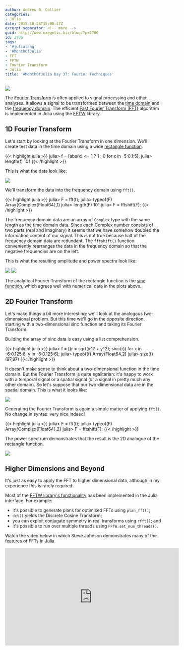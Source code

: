 ```yaml
---
author: Andrew B. Collier
categories:
- Julia
date: 2015-10-26T15:00:47Z
excerpt_separator: <!-- more -->
guid: http://www.exegetic.biz/blog/?p=2706
id: 2706
tags:
- '#julialang'
- '#MonthOfJulia'
- FFT
- FFTW
- Fourier Transform
- Julia
title: '#MonthOfJulia Day 37: Fourier Techniques'
---
```


<!--more-->

<img src="/img/2015/10/Julia-Logo-Fourier.png" >

The [Fourier Transform](https://en.wikipedia.org/wiki/Fourier_transform) is often applied to signal processing and other analyses. It allows a signal to be transformed between the [time domain](https://en.wikipedia.org/wiki/Time_domain) and the [frequency domain](https://en.wikipedia.org/wiki/Frequency_domain). The efficient [Fast Fourier Transform (FFT)](https://en.wikipedia.org/wiki/Fast_Fourier_transform) algorithm is implemented in Julia using the [FFTW](http://www.fftw.org/) library.

## 1D Fourier Transform

Let's start by looking at the Fourier Transform in one dimension. We'll create test data in the time domain using a wide [rectangle function](https://en.wikipedia.org/wiki/Rectangular_function).
  
{{< highlight julia >}}
julia> f = [abs(x) <= 1 ? 1 : 0 for x in -5:0.1:5];
julia> length(f)
101
{{< /highlight >}}
  
This is what the data look like:

<img src="/img/2015/10/signal-1D-time-domain.png" >
  
We'll transform the data into the frequency domain using `fft()`.
  
{{< highlight julia >}}
julia> F = fft(f);
julia> typeof(F)
Array{Complex{Float64},1}
julia> length(F)
101
julia> F = fftshift(F);
{{< /highlight >}}
  
The frequency domain data are an array of `Complex` type with the same length as the time domain data. Since each Complex number consists of two parts (real and imaginary) it seems that we have somehow doubled the information content of our signal. This is not true because half of the frequency domain data are redundant. The `fftshift()` function conveniently rearranges the data in the frequency domain so that the negative frequencies are on the left.

This is what the resulting amplitude and power spectra look like:

<img src="/img/2015/10/signal-1D-amplitude-spectrum-shifted.png" >

<img src="/img/2015/10/signal-1D-power-spectrum-shifted.png" >
  
The analytical Fourier Transform of the rectangle function is the [sinc function](https://en.wikipedia.org/wiki/Sinc_function), which agrees well with numerical data in the plots above.

## 2D Fourier Transform

Let's make things a bit more interesting: we'll look at the analogous two-dimensional problem. But this time we'll go in the opposite direction, starting with a two-dimensional sinc function and taking its Fourier Transform.

Building the array of sinc data is easy using a list comprehension.
  
{{< highlight julia >}}
julia> f = [(r = sqrt(x^2 + y^2); sinc(r)) for x in -6:0.125:6, y in -6:0.125:6];
julia> typeof(f)
Array{Float64,2}
julia> size(f)
(97,97)
{{< /highlight >}}
  
It doesn't make sense to think about a two-dimensional function in the time domain. But the Fourier Transform is quite egalitarian: it's happy to work with a temporal signal or a spatial signal (or a signal in pretty much any other domain). So let's suppose that our two-dimensional data are in the spatial domain. This is what it looks like:

<img src="/img/2015/10/function-2D-sinc.png" >

Generating the Fourier Transform is again a simple matter of applying `fft()`. No change in syntax: very nice indeed!
  
{{< highlight julia >}}
julia> F = fft(f);
julia> typeof(F)
Array{Complex{Float64},2}
julia> F = fftshift(F);
{{< /highlight >}}
  
The power spectrum demonstrates that the result is the 2D analogue of the rectangle function.

<img src="/img/2015/10/power-2D-sinc.png" >

## Higher Dimensions and Beyond

It's just as easy to apply the FFT to higher dimensional data, although in my experience this is rarely required.

Most of the [FFTW library's functionality](http://www.fftw.org/#features) has been implemented in the Julia interface. For example:

* it's possible to generate plans for optimised FFTs using `plan_fft()`; 
* `dct()` yields the Discrete Cosine Transform; 
* you can exploit conjugate symmetry in real transforms using `rfft()`; and 
* it's possible to run over multiple threads using `FFTW.set_num_threads()`.

Watch the video below in which Steve Johnson demonstrates many of the features of FFTs in Julia.

<iframe width="560" height="315" src="https://www.youtube.com/embed/1iBLaHGL1AM" frameborder="0" allowfullscreen></iframe>